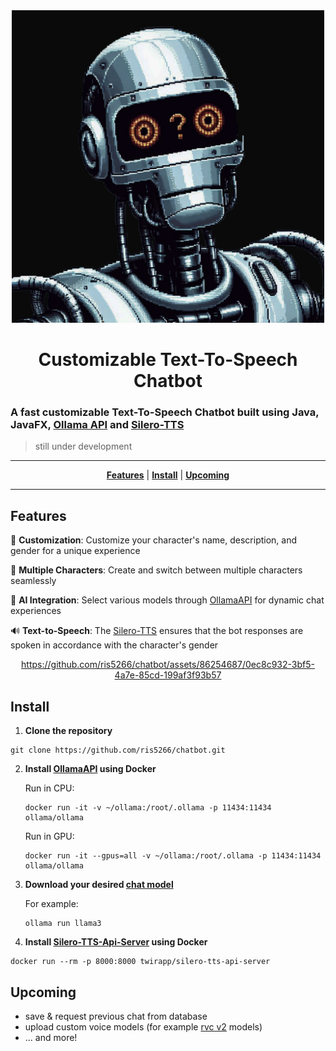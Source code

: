 <div align="center">

  <img src="https://github.com/ris5266/chatbot/blob/master/src/main/resources/icon.jpeg" alt="logo" width="500px" height="500px"/>
  
# Customizable Text-To-Speech Chatbot
</div>

### A fast customizable Text-To-Speech Chatbot built using Java, JavaFX, [Ollama API](https://github.com/ollama/ollama) and [Silero-TTS](https://github.com/twirapp/silero-tts-api-server)

> still under development

<div align="center">

  ---
  [**Features**](#features) | [**Install**](#install) | [**Upcoming**](#upcoming)

  ---

</div>

## Features

🎨 **Customization**: Customize your character's name, description, and gender for a unique experience

👥 **Multiple Characters**: Create and switch between multiple characters seamlessly

🤖 **AI Integration**: Select various models through [OllamaAPI](https://github.com/ollama/ollama) for dynamic chat experiences

🔊 **Text-to-Speech**: The [Silero-TTS](https://github.com/twirapp/silero-tts-api-server) ensures that the bot responses are spoken in accordance with the character's gender

<div align="center">

 https://github.com/ris5266/chatbot/assets/86254687/0ec8c932-3bf5-4a7e-85cd-199af3f93b57
  
</div>

## Install

1. **Clone the repository**
```
git clone https://github.com/ris5266/chatbot.git
```



2. **Install [OllamaAPI](https://github.com/ollama/ollama) using Docker**
   
      Run in CPU:
      ```
      docker run -it -v ~/ollama:/root/.ollama -p 11434:11434 ollama/ollama
      ```
      Run in GPU:
      ```
      docker run -it --gpus=all -v ~/ollama:/root/.ollama -p 11434:11434 ollama/ollama
      ```



3. **Download your desired [chat model](https://ollama.com/library)**
   
      For example:
      ```
      ollama run llama3
      ```



4. **Install [Silero-TTS-Api-Server](https://github.com/twirapp/silero-tts-api-server) using Docker**
```
docker run --rm -p 8000:8000 twirapp/silero-tts-api-server
```




## Upcoming
- save & request previous chat from database
- upload custom voice models (for example [rvc v2](https://github.com/RVC-Project/Retrieval-based-Voice-Conversion-WebUI/tree/main) models)
- ... and more!




